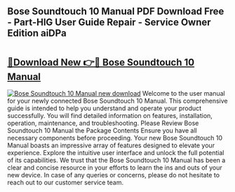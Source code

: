 ## Bose Soundtouch 10 Manual PDF Download Free - Part-HlG User Guide Repair - Service Owner Edition aiDPa

# <h2><a href="http://bc41462.oget.top/?id=Bose+Soundtouch+10+Manual">🔗Download New 👉🔴 Bose Soundtouch 10 Manual</a></h2>

[![Bose Soundtouch 10 Manual new download](https://i.imgur.com/5g1atiW.png)](http://bc41462.oget.top/?id=Bose+Soundtouch+10+Manual)
Welcome to the user manual for your newly connected Bose Soundtouch 10 Manual. This comprehensive guide is intended to help you understand and operate your product successfully. You will find detailed information on features, installation, operation, maintenance, and troubleshooting. Please Review Bose Soundtouch 10 Manual the Package Contents Ensure you have all necessary components before proceeding. Your new Bose Soundtouch 10 Manual boasts an impressive array of features designed to elevate your experience. Explore the intuitive user interface and unlock the full potential of its capabilities. We trust that the Bose Soundtouch 10 Manual has been a clear and concise resource in your efforts to learn the ins and outs of your new device. In case of any queries or concerns, please do not hesitate to reach out to our customer service team.
